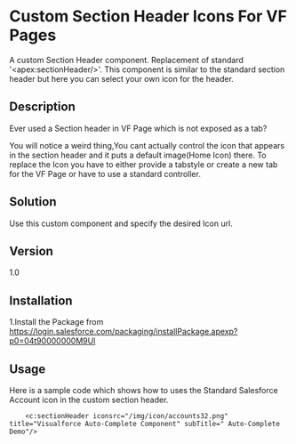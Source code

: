 Custom Section Header Icons For VF Pages
=========

A custom Section Header component. Replacement of standard '&lt;apex:sectionHeader/&gt;'. This component is similar to the standard section header but here you can select your own icon for the header. 

Description
-


Ever used a Section header in VF Page which is not exposed as a tab?

You will notice a weird thing,You cant actually control the icon that appears in the section header and it puts a default image(Home Icon) there. To replace the Icon you have to either provide a tabstyle or create a new tab for the VF Page or have to use a standard controller.

Solution
-
Use this custom component and specify the desired Icon url.

Version
-

1.0


Installation
--------------

1.Install the Package from https://login.salesforce.com/packaging/installPackage.apexp?p0=04t90000000M9Ul


Usage
-
Here is a sample code which shows how to uses the Standard Salesforce Account icon in the custom section header.

        <c:sectionHeader iconsrc="/img/icon/accounts32.png" title="Visualforce Auto-Complete Component" subTitle=" Auto-Complete Demo"/> 

  
    
